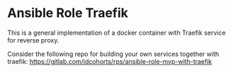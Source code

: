 # Ansible Role Traefik

This is a general implementation of a docker container with Traefik service for reverse proxy.

Consider the following repo for building your own services together with traefik:
https://gitlab.com/idcohorts/rps/ansible-role-mvp-with-traefik